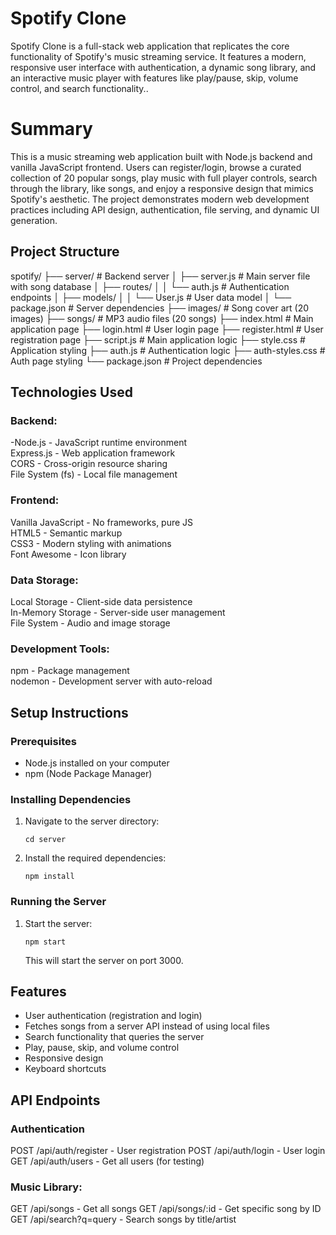 # Spotify Clone

Spotify Clone is a full-stack web application that replicates the core functionality of Spotify's music streaming service. It features a modern, responsive user interface with authentication, a dynamic song library, and an interactive music player with features like play/pause, skip, volume control, and search functionality..

# Summary

This is a music streaming web application built with Node.js backend and vanilla JavaScript frontend. Users can register/login, browse a curated collection of 20 popular songs, play music with full player controls, search through the library, like songs, and enjoy a responsive design that mimics Spotify's aesthetic. The project demonstrates modern web development practices including API design, authentication, file serving, and dynamic UI generation.


## Project Structure

spotify/
├── server/                 # Backend server
│   ├── server.js          # Main server file with song database
│   ├── routes/
│   │   └── auth.js        # Authentication endpoints
│   ├── models/
│   │   └── User.js        # User data model
│   └── package.json       # Server dependencies
├── images/                 # Song cover art (20 images)
├── songs/                  # MP3 audio files (20 songs)
├── index.html             # Main application page
├── login.html             # User login page
├── register.html          # User registration page
├── script.js              # Main application logic
├── style.css              # Application styling
├── auth.js                # Authentication logic
├── auth-styles.css        # Auth page styling
└── package.json           # Project dependencies


## Technologies Used

### Backend:

-Node.js - JavaScript runtime environment<br>
Express.js - Web application framework<br>
CORS - Cross-origin resource sharing<br>
File System (fs) - Local file management<br>

### Frontend:

Vanilla JavaScript - No frameworks, pure JS<br>
HTML5 - Semantic markup<br>
CSS3 - Modern styling with animations<br>
Font Awesome - Icon library<br>

### Data Storage:

Local Storage - Client-side data persistence<br>
In-Memory Storage - Server-side user management<br>
File System - Audio and image storage<br>

### Development Tools:

npm - Package management<br>
nodemon - Development server with auto-reload<br>


## Setup Instructions

### Prerequisites

- Node.js installed on your computer<br>
- npm (Node Package Manager)

### Installing Dependencies

1. Navigate to the server directory:
   ```
   cd server
   ```

2. Install the required dependencies:
   ```
   npm install
   ```

### Running the Server

1. Start the server:
   ```
   npm start
   ```
   
   This will start the server on port 3000.

## Features

- User authentication (registration and login)
- Fetches songs from a server API instead of using local files
- Search functionality that queries the server
- Play, pause, skip, and volume control
- Responsive design
- Keyboard shortcuts

## API Endpoints

### Authentication
POST /api/auth/register - User registration
POST /api/auth/login - User login
GET /api/auth/users - Get all users (for testing)

### Music Library:
GET /api/songs - Get all songs
GET /api/songs/:id - Get specific song by ID
GET /api/search?q=query - Search songs by title/artist

 
